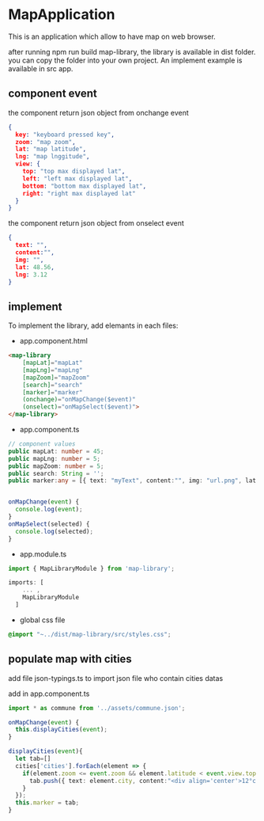 # MapApplication

This is an application which allow to have map on web browser.

after running npm run build map-library, the library is available in dist folder. you can copy the folder into your own project. An implement example is available in src app.

## component event

the component return json object from onchange event

``` json
{
  key: "keyboard pressed key",
  zoom: "map zoom",
  lat: "map latitude",
  lng: "map lnggitude",
  view: {
    top: "top max displayed lat",
    left: "left max displayed lat",
    bottom: "bottom max displayed lat",
    right: "right max displayed lat"
  }
}
```

the component return json object from onselect event

``` json
{ 
  text: "", 
  content:"", 
  img: "", 
  lat: 48.56, 
  lng: 3.12 
}
```

## implement

To implement the library, add elemants in each files:

* app.component.html

``` html
<map-library 
    [mapLat]="mapLat" 
    [mapLng]="mapLng" 
    [mapZoom]="mapZoom" 
    [search]="search" 
    [marker]="marker"
    (onchange)="onMapChange($event)"
    (onselect)="onMapSelect($event)">
</map-library>
```

* app.component.ts

``` ts
// component values
public mapLat: number = 45;
public mapLng: number = 5;
public mapZoom: number = 5;
public search: String = '';
public marker:any = [{ text: "myText", content:"", img: "url.png", lat: 48, lng: -3 }];


onMapChange(event) {
  console.log(event);
}
onMapSelect(selected) {
  console.log(selected);
}
```

* app.module.ts

``` ts
import { MapLibraryModule } from 'map-library';

imports: [
    ... ,
    MapLibraryModule
  ]
```

* global css file

``` css
@import "~../dist/map-library/src/styles.css";
```

## populate map with cities

add file json-typings.ts to import json file who contain cities datas

add in app.component.ts

``` ts
import * as commune from '../assets/commune.json';

onMapChange(event) {
  this.displayCities(event);
}

displayCities(event){
  let tab=[]
  cities['cities'].forEach(element => {
    if(element.zoom <= event.zoom && element.latitude < event.view.top && element.latitude > event.view.bottom && element.longitude < event.view.right && element.longitude > event.view.left){
      tab.push({ text: element.city, content:"<div align='center'>12°c - 28°c</div>", img: "../assets/partly_cloudy.png", lat: element.latitude, lng: element.longitude })
    }
  });
  this.marker = tab;
}
```